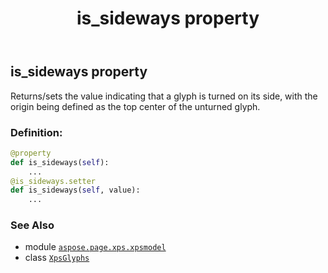 ﻿---
title: is_sideways property
second_title: Aspose.Page for Python via .NET API References
description: 
type: docs
weight: 110
url: /python-net/aspose.page.xps.xpsmodel/xpsglyphs/is_sideways/
is_root: false
---

## is_sideways property


Returns/sets the value indicating that a glyph is turned on its side,
with the origin being defined as the top center of the unturned glyph.
### Definition:
```python
@property
def is_sideways(self):
    ...
@is_sideways.setter
def is_sideways(self, value):
    ...
```

### See Also
* module [`aspose.page.xps.xpsmodel`](../../)
* class [`XpsGlyphs`](/page/python-net/aspose.page.xps.xpsmodel/xpsglyphs)
